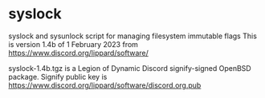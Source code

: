 # syslock
syslock and sysunlock script for managing filesystem immutable flags
This is version 1.4b of 1 February 2023 from https://www.discord.org/lippard/software/

syslock-1.4b.tgz is a Legion of Dynamic Discord signify-signed OpenBSD package.
Signify public key is https://www.discord.org/lippard/software/discord.org.pub
